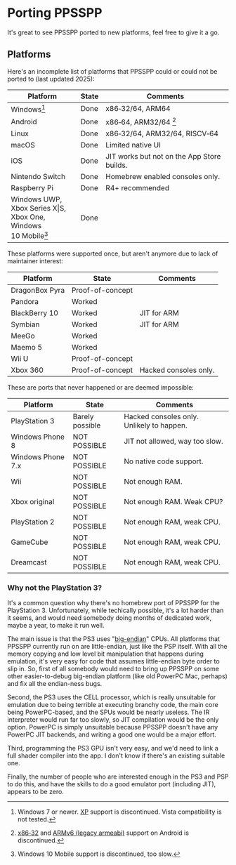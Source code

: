 # Porting PPSSPP

It's great to see PPSSPP ported to new platforms, feel free to give it a go.

## Platforms

Here's an incomplete list of platforms that PPSSPP could or could not be ported to (last updated 2025):

| Platform  | State | Comments |
| --------- | ----- | -------- |
| Windows[^w1] | Done | x86&#x2011;32/&NoBreak;64, ARM64 |
| Android | Done | x86&#x2011;64, ARM32/&NoBreak;64 [^a1] |
| Linux | Done | x86&#x2011;32/&NoBreak;64, ARM32/&NoBreak;64, RISCV&#x2011;64 |
| macOS | Done | Limited native UI |
| iOS | Done | JIT works but not on the App Store builds. |
| Nintendo Switch | Done | Homebrew enabled consoles only. |
| Raspberry Pi | Done | R4+ recommended |
| Windows UWP,<br />Xbox Series X\|&NoBreak;S,<br />Xbox One,<br />Windows 10&nbsp;Mobile[^u1] | Done | |

[^w1]: Windows 7 or newer. [XP](https://github.com/hrydgard/ppsspp/pull/11995) support is discontinued. Vista compatibility is not tested.
[^a1]: [x86&#x2011;32](https://github.com/hrydgard/ppsspp/pull/17908) and [ARMv6 (legacy armeabi)](https://github.com/hrydgard/ppsspp/issues/4798) support on Android is discontinued.
[^u1]: Windows 10&nbsp;Mobile support is discontinued, too slow.

These platforms were supported once, but aren't anymore due to lack of maintainer interest:

| Platform  | State | Comments |
| --------- | ----- | -------- |
| DragonBox Pyra | Proof-of-concept | |
| Pandora | Worked | |
| BlackBerry 10 | Worked | JIT for ARM |
| Symbian | Worked | JIT for ARM |
| MeeGo | Worked | |
| Maemo 5 | Worked | |
| Wii U | Proof-of-concept | |
| Xbox 360 | Proof-of-concept | Hacked consoles only. |

These are ports that never happened or are deemed impossible:

| Platform  | State | Comments |
| --------- | ----- | -------- |
| PlayStation 3 | Barely possible | Hacked consoles only. Unlikely to happen. |
| Windows Phone 8 | NOT POSSIBLE | JIT not allowed, way too slow. |
| Windows Phone 7.x | NOT POSSIBLE | No native code support. |
| Wii | NOT POSSIBLE | Not enough RAM. |
| Xbox original | NOT POSSIBLE | Not enough RAM. Weak CPU? |
| PlayStation 2 | NOT POSSIBLE | Not enough RAM, weak CPU. |
| GameCube | NOT POSSIBLE | Not enough RAM, weak CPU. |
| Dreamcast | NOT POSSIBLE | Not enough RAM, weak CPU. |

### Why not the PlayStation 3?

It's a common question why there's no homebrew port of PPSSPP for the PlayStation 3. Unfortunately, while techically possible, it's a lot harder than it seems, and would need somebody doing months of dedicated work, maybe a year, to make it run well.

The main issue is that the PS3 uses "[big-endian](https://en.wikipedia.org/wiki/Endianness)" CPUs. All platforms that PPSSPP currently run on are little-endian, just like the PSP itself. With all the memory copying and low level bit manipulation that happens during emulation, it's very easy for code that assumes little-endian byte order to slip in. So, first of all somebody would need to bring up PPSSPP on some other easier-to-debug big-endian platform (like old PowerPC Mac, perhaps) and fix all the endian-ness bugs.

Second, the PS3 uses the CELL processor, which is really unsuitable for emulation due to being terrible at executing branchy code, the main core being PowerPC-based, and the SPUs would be nearly useless. The IR interpreter would run far too slowly, so JIT compilation would be the only option. PowerPC is simply unsuitable because PPSSPP doesn't have any PowerPC JIT backends, and writing a good one would be a major effort.

Third, programming the PS3 GPU isn't very easy, and we'd need to link a full shader compiler into the app. I don't know if there's an existing suitable one.

Finally, the number of people who are interested enough in the PS3 and PSP to do this, and have the skills to do a good emulator port (including JIT), appears to be zero.
